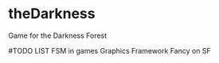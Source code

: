# theDarkness
Game for the Darkness Forest

#TODO LIST
  FSM in games
  Graphics Framework
  Fancy on SF
